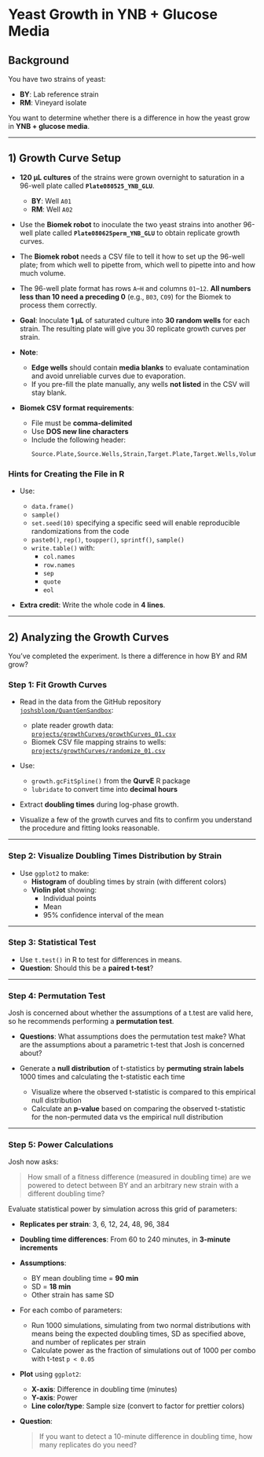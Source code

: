 # Yeast Growth in YNB + Glucose Media

## Background

You have two strains of yeast:  
- **BY**: Lab reference strain  
- **RM**: Vineyard isolate  

You want to determine whether there is a difference in how the yeast grow in **YNB + glucose media**.

---

## 1) Growth Curve Setup

- **120 µL cultures** of the strains were grown overnight to saturation in a 96-well plate called **`Plate080525_YNB_GLU`**.  
  - **BY**: Well `A01`  
  - **RM**: Well `A02`

- Use the **Biomek robot** to inoculate the two yeast strains into another 96-well plate called **`Plate080625perm_YNB_GLU`** to obtain replicate growth curves. 
- The **Biomek robot** needs a CSV file to tell it how to set up the 96-well plate; from which well to pipette from, which well to pipette into and how much volume.

- The 96-well plate format has rows `A`–`H` and columns `01`–`12`. **All numbers less than 10 need a preceding 0** (e.g., `B03`, `C09`) for the Biomek to process them correctly.

- **Goal**: Inoculate **1 µL** of saturated culture into **30 random wells** for each strain. The resulting plate will give you 30 replicate growth curves per strain.

- **Note**:  
  - **Edge wells** should contain **media blanks** to evaluate contamination and avoid unreliable curves due to evaporation.
  - If you pre-fill the plate manually, any wells **not listed** in the CSV will stay blank.

- **Biomek CSV format requirements**:
  - File must be **comma-delimited**
  - Use **DOS new line characters**
  - Include the following header:
    ```
    Source.Plate,Source.Wells,Strain,Target.Plate,Target.Wells,Volume
    ```

### Hints for Creating the File in R

- Use:
  - `data.frame()`
  - `sample()`
  - `set.seed(10)` specifying a specific seed will enable reproducible randomizations from the code
  - `paste0()`, `rep()`, `toupper()`, `sprintf()`, `sample()`
  - `write.table()` with:
    - `col.names`
    - `row.names`
    - `sep`
    - `quote`
    - `eol`

- **Extra credit**: Write the whole code in **4 lines**.

---

## 2) Analyzing the Growth Curves

You’ve completed the experiment. Is there a difference in how BY and RM grow?

### Step 1: Fit Growth Curves

- Read in the data from the GitHub repository [`joshsbloom/QuantGenSandbox`](https://github.com/joshsbloom/QuantGenSandbox):
  - plate reader growth data: [`projects/growthCurves/growthCurves_01.csv`](/projects/growthCurves/growthCurves_01.csv)
  - Biomek CSV file mapping strains to wells: [`projects/growthCurves/randomize_01.csv`](/projects/growthCurves/randomize_01.csv)

- Use:
  - `growth.gcFitSpline()` from the **QurvE** R package
  - `lubridate` to convert time into **decimal hours**

- Extract **doubling times** during log-phase growth.  
- Visualize a few of the growth curves and fits to confirm you understand the procedure and fitting looks reasonable.

---

### Step 2: Visualize Doubling Times Distribution by Strain

- Use `ggplot2` to make:
  - **Histogram** of doubling times by strain (with different colors)
  - **Violin plot** showing:
    - Individual points
    - Mean
    - 95% confidence interval of the mean

---

### Step 3: Statistical Test

- Use `t.test()` in R to test for differences in means.  
- **Question**: Should this be a **paired t-test**?

---

### Step 4: Permutation Test 

Josh is concerned about whether the assumptions of a t.test are valid here, so he recommends performing a **permutation test**.

- **Questions**: What assumptions does the permutation test make? What are the assumptions about a parametric t-test that Josh is concerned about?

- Generate a **null distribution** of t-statistics by **permuting strain labels** 1000 times and calculating the t-statistic each time
    - Visualize where the observed t-statistic is compared to this empirical null distribution
    - Calculate an **p-value** based on comparing the observed t-statistic for the non-permuted data vs the empirical null distribution

---

### Step 5: Power Calculations

Josh now asks:

> How small of a fitness difference (measured in doubling time) are we powered to detect between BY and an arbitrary new strain with a different doubling time?

Evaluate statistical power by simulation across this grid of parameters:

- **Replicates per strain**: 3, 6, 12, 24, 48, 96, 384  
- **Doubling time differences**: From 60 to 240 minutes, in **3-minute increments**  
- **Assumptions**:
  - BY mean doubling time = **90 min**
  - SD = **18 min**
  - Other strain has same SD

- For each combo of parameters:
  - Run 1000 simulations, simulating from two normal distributions with means being the expected doubling times, SD as specified above, and number of replicates per strain
  - Calculate power as the fraction of simulations out of 1000 per combo with t-test `p < 0.05`

- **Plot** using `ggplot2`:
  - **X-axis**: Difference in doubling time (minutes)  
  - **Y-axis**: Power  
  - **Line color/type**: Sample size (convert to factor for prettier colors)

- **Question**:  
  > If you want to detect a 10-minute difference in doubling time, how many replicates do you need?
